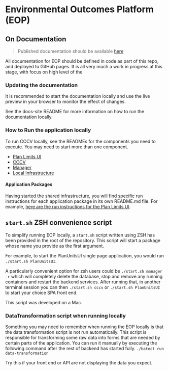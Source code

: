 # Environmental Outcomes Platform (EOP)

## On Documentation

> Published documentation should be available [here](https://greater-wellington-regional-council.github.io/Environmental-Outcomes-Platform/)

All documentation for EOP should be defined in code as part of this repo, and deployed to GitHub pages. It is all very much a work in progress at this stage, with focus on high level of the 

### Updating the documentation

It is recommended to start the documentation locally and use the live preview in your browser to monitor the effect of changes.

See the docs-site README for more information on how to run the documentation locally.

### How to Run the application locally

To run CCCV locally, see the READMEs for the components you need to execute.  You may need to start more than one component.
* [Plan Limits UI](./packages/PlanLimitsUI/README.md)
* [CCCV](./packages/cccv/README.md)
* [Manager](./packages/Manager/README.md)
* [Local Infrastructure](./packages/LocalInfrastructure/README.md)

#### Application Packages

Having started the shared infrastructure, you will find specific run instructions for each application package in its own README.md file.  For example, [here are the run instructions for the Plan Limits UI](./packages/PlanLimitsUI/README.md).

## `start.sh` ZSH convenience script

To simplify running EOP locally, a `start.sh` script written using ZSH has been provided in the root of the repository.  This script will start a package whose name you provide as the first argument.

For example, to start the PlanUnitsUI single page application, you would run `./start.sh PlanUnitsUI`.

A particularly convenient option for zsh users could be ```./start.sh manager -r``` which will completely delete the database, stop and remove any running containers and restart the backend services.  After running that, in another terminal session you can then ```./start.sh cccv``` or ```./start.sh PlanUnitsUI``` to start your choice SPA front end.

This script was developed on a Mac.

### DataTransformation script when running locally

Something you may need to remember when running the EOP locally is that the data transformation script is not run automatically.  This script is responsible for transforming some raw data into forms that are needed by certain parts of the application.  You can run it manually by executing the following command after the rest of backend has started fully.
`./batect run data-transformation`

Try this if your front end or API are not displaying the data you expect.